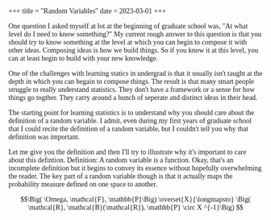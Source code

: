 +++
title = "Random Variables"
date = 2023-03-01
+++

<style>
    body {
        font-family: 'Palatino';
    }

</style>

One question I asked myself at lot at the beginning of graduate school was, "At what level do I need to know something?" My current rough answer to this question is that you should try to know something at the level at which you can begin to compose it with other ideas. Composing ideas is how we build things. So if you know it at this level, you can at least begin to build with your new knowledge. 

One of the challenges with learning statics in undergrad is that it usually isn't taught at the depth in which you can begain to compose things. The result is that many smart people struggle to really understand statistics. They don't have a framework or a sense for how things go togther. They carry around a bunch of seperate and distinct ideas in their head. 

The starting point for learning statistics is to understand why you should care about the definition of a random variable. I admit, even during my first years of graduate school that I could recite the definition of a random variable, but I couldn't tell you why that definition was important.

Let me give you the definition and then I'll try to illustrate why it's important to care about this defintion. Definition: A random variable is a function. Okay, that's an incomplete definition but it begins to convey its essence without hopefully overwhelming the reader. The key part of a random variable though is that it actually maps the probability measure defined on one space to another. 


$$\Big( \Omega, \mathcal{F}, \mathbb{P}\Big) \overset{X}{\longmapsto} \Big( \mathcal{R}, \mathcal{B}(\mathcal{R}), \mathbb{P} \circ X ^{-1}\Big)  $$




